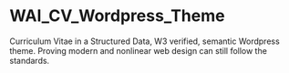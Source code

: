 # WAI_CV_Wordpress_Theme
 Curriculum Vitae in a Structured Data, W3 verified, semantic Wordpress theme. Proving modern and nonlinear web design can still follow the standards.
